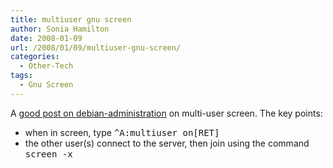 ```yaml
---
title: multiuser gnu screen
author: Sonia Hamilton
date: 2008-01-09
url: /2008/01/09/multiuser-gnu-screen/
categories:
  - Other-Tech
tags:
  - Gnu Screen
---
```

A [good post on debian-administration][1] on multi-user screen. The key points:

  * when in screen, type <tt>^A:multiuser on[RET]</tt>
  * the other user(s) connect to the server, then join using the command <tt>screen -x</tt>

 [1]: http://www.debian-administration.org/articles/572
